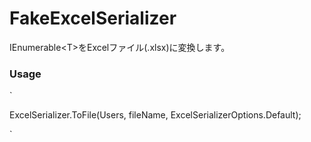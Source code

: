 # FakeExcelSerializer

IEnumerable\<T\>をExcelファイル(.xlsx)に変換します。

### Usage

`

ExcelSerializer.ToFile(Users, fileName, ExcelSerializerOptions.Default);

`
